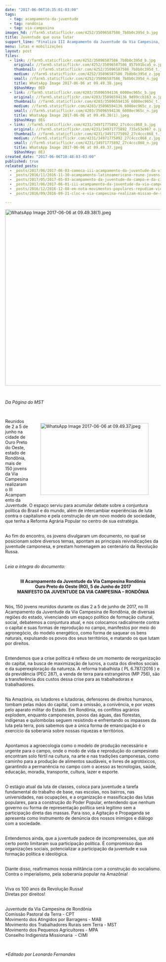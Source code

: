 ```yaml
---
date: "2017-06-06T10:35:01-03:00"
tags:
  - tag: acampamento-da-juventude
  - tag: rondônia
  - tag: via-campesina
images_hd: //farm5.staticflickr.com/4252/35096587586_7b8b0c395d_b.jpg
title: Juventude que ousa lutar
support_line: "Finaliza III Acampamento da Juventude da Via Campesina, em Ouro Preto do Oeste, estado de Rondônia. "
menu: lutas e mobilizações
layout: post
files:
  - link: //farm5.staticflickr.com/4252/35096587586_7b8b0c395d_b.jpg
    original: //farm5.staticflickr.com/4252/35096587586_857b91bca5_o.jpg
    thumbnail: //farm5.staticflickr.com/4252/35096587586_7b8b0c395d_t.jpg
    medium: //farm5.staticflickr.com/4252/35096587586_7b8b0c395d_z.jpg
    small: //farm5.staticflickr.com/4252/35096587586_7b8b0c395d_n.jpg
    title: WhatsApp Image 2017-06-06 at 09.49.38.jpeg
    $$hashKey: 0ED
  - link: //farm5.staticflickr.com/4203/35096594136_6008ec965c_b.jpg
    original: //farm5.staticflickr.com/4203/35096594136_9d99ccb163_o.jpg
    thumbnail: //farm5.staticflickr.com/4203/35096594136_6008ec965c_t.jpg
    medium: //farm5.staticflickr.com/4203/35096594136_6008ec965c_z.jpg
    small: //farm5.staticflickr.com/4203/35096594136_6008ec965c_n.jpg
    title: WhatsApp Image 2017-06-06 at 09.49.38(1).jpeg
    $$hashKey: 0EG
  - link: //farm5.staticflickr.com/4231/34971775892_27c4ccc868_b.jpg
    original: //farm5.staticflickr.com/4231/34971775892_735e53e967_o.jpg
    thumbnail: //farm5.staticflickr.com/4231/34971775892_27c4ccc868_t.jpg
    medium: //farm5.staticflickr.com/4231/34971775892_27c4ccc868_z.jpg
    small: //farm5.staticflickr.com/4231/34971775892_27c4ccc868_n.jpg
    title: WhatsApp Image 2017-06-06 at 09.49.37.jpeg
    $$hashKey: 0EJ
created_date: "2017-06-06T10:48:03-03:00"
published: true
releated_posts:
  - _posts/2017/06/2017-06-03-comeca-iii-acampamento-da-juventude-da-via-campesina-em-rondonia.md
  - _posts/2016/11/2016-11-30-acampamento-latinoamericano-reune-jovens-da-cloc-via-campesina.md
  - _posts/2017/05/2017-05-03-acampamento-da-juventude-do-campo-e-da-cidade-acontece-em-belem.md
  - _posts/2017/06/2017-06-01-iii-acampamento-da-juventude-da-via-campesina-em-rondonia.md
  - _posts/2016/12/2016-12-08-em-nota-movimentos-populares-repudiam-violencia-no-campo-em-rondonia.md
  - _posts/2016/09/2016-09-21-cloc-e-via-campesina-realizam-missao-de-solidariedade-com-o-campesinato-colombiano.md

---
```

<p><img alt="WhatsApp Image 2017-06-06 at 09.49.38(1).jpeg" height="571" src="//farm5.staticflickr.com/4203/35096594136_6008ec965c_b.jpg" width="700" /></p>

<p>&nbsp;</p>

<p><em>Da P&aacute;gina do MST</em></p>

<p>&nbsp;</p>

<figure class="image" style="float:right"><img alt="WhatsApp Image 2017-06-06 at 09.49.37.jpeg" height="233" src="//farm5.staticflickr.com/4231/34971775892_27c4ccc868_b.jpg" width="350" />
<figcaption></figcaption>
</figure>

<p>Reunidos de 2 a 5 de junho na cidade de Ouro Preto do Oeste, estado de Rond&ocirc;nia, mais de 150 jovens da Via Campesina realizaram o III Acampamento da Juventude. O espa&ccedil;o serviu para acumular debate sobre a conjuntura pol&iacute;tica do Brasil e do mundo, al&eacute;m de intercambiar experi&ecirc;ncias de luta contra o capitalismo e pela constru&ccedil;&atilde;o de um novo modelo de sociedade, que tenha a Reforma Agr&aacute;ria Popular no centro de sua estrat&eacute;gia.</p>

<p><br />
Ao fim do encontro, os jovens divulgaram um documento, no qual se posicionam sobre diversos temas, apontam as principais reivindica&ccedil;&otilde;es da juventude camponesa, e prestam homenagem ao centen&aacute;rio da Revolu&ccedil;&atilde;o Russa.</p>

<p><br />
<em>Leia a &iacute;ntegra do documento:</em></p>

<p style="text-align: center;"><br />
<strong>III Acampamento da Juventude da Via Campesina Rond&ocirc;nia</strong><br />
<strong>Ouro Preto do Oeste (RO), 5 de Junho de 2017<br />
MANIFESTO DA JUVENTUDE DA VIA CAMPESINA &ndash; ROND&Ocirc;NIA</strong></p>

<p><br />
N&oacute;s, 150 jovens reunidos durante os dias 2 a 5 de junho de 2017, no III Acampamento da Juventude da Via Campesina de Rond&ocirc;nia, de diversas regi&otilde;es do estado, vivenciando um espa&ccedil;o pol&iacute;tico de forma&ccedil;&atilde;o cultural, social, debatemos a conjuntura atual, e nos colocamos radicalmente contra o capital e suas formas de reprodu&ccedil;&atilde;o no campo, manifestos por meio do agroneg&oacute;cio, do modelo energ&eacute;tico, como forma de saquear os bens naturais, expulsando os povos dos seus territ&oacute;rios, e matando os que lutam por direitos.</p>

<p><br />
Entendemos que a crise pol&iacute;tica &eacute; reflexo de um momento de reorganiza&ccedil;&atilde;o do capital, na busca de maximiza&ccedil;&atilde;o de lucros, a custa dos direitos sociais e da superexplora&ccedil;&atilde;o da natureza. A reforma trabalhista ( PL 6.787/2016 ) e da previd&ecirc;ncia (PEC 287), a venda de terra para estrangeiros (MP 756), s&atilde;o a transfer&ecirc;ncia dos custos dessa crise para as trabalhadoras e trabalhadores.</p>

<p><br />
Na Amaz&ocirc;nia, os lutadores e lutadoras, defensores de direitos humanos, tombam pelas m&atilde;os do capital, com a omiss&atilde;o, a coniv&ecirc;ncia, e por vezes pelo aparato militar do Estado. Em Rond&ocirc;nia, os conflitos agr&aacute;rios explodem, enquanto camponeses, povos das &aacute;guas, das florestas, ind&iacute;genas e quilombolas seguem resistindo e enfrentando os impasses da luta pela terra, pois sabemos que a &uacute;nica forma de emancipa&ccedil;&atilde;o &eacute; o exerc&iacute;cio da soberania sobre nossas riquezas e territ&oacute;rios.</p>

<p><br />
Apontamos a agroecologia como o modelo de produ&ccedil;&atilde;o necess&aacute;rio e urgente para o campo, onde o modo de vida e reprodu&ccedil;&atilde;o do campesinato encontram solo f&eacute;rtil na cultura, na arte e nas tradi&ccedil;&otilde;es camponesas, como caminho para a produ&ccedil;&atilde;o de alimentos saud&aacute;veis, e livres de agrot&oacute;xicos, garantindo a perman&ecirc;ncia no campo com o acesso as tecnologias, sa&uacute;de, educa&ccedil;&atilde;o, moradia, transporte, cultura, lazer e esporte.</p>

<p><br />
O est&aacute;gio atual da luta de classes, coloca para juventude a tarefa fundamental do trabalho de base, nas escolas, nos bairros, nas universidades, nas ocupa&ccedil;&otilde;es, e a organiza&ccedil;&atilde;o e massifica&ccedil;&atilde;o das lutas populares, para a constru&ccedil;&atilde;o do Poder Popular, entendendo que nenhum governo ou forma de representa&ccedil;&atilde;o pol&iacute;tica ser&aacute; legitimo sem a participa&ccedil;&atilde;o direta das massas. Para isso, a Agita&ccedil;&atilde;o e Propaganda se apresenta como instrumento de den&uacute;ncia dos nossos inimigos e di&aacute;logo com a sociedade.</p>

<p><br />
Entendemos ainda, que a juventude padece de incompreens&otilde;es, que at&eacute; certo ponto limitaram sua participa&ccedil;&atilde;o pol&iacute;tica. &Eacute; compromisso das organiza&ccedil;&otilde;es sociais, potencializar a participa&ccedil;&atilde;o da juventude e sua forma&ccedil;&atilde;o pol&iacute;tica e ideol&oacute;gica.</p>

<p><br />
Diante disso, reafirmamos nossa milit&acirc;ncia com a constru&ccedil;&atilde;o do socialismo.<br />
Contra o imperialismo, pela soberania popular na Amaz&ocirc;nia!</p>

<p><br />
Viva os 100 anos da Revolu&ccedil;&atilde;o Russa!<br />
Diretas por direitos!</p>

<p><br />
Juventude da Via Campesina de Rond&ocirc;nia<br />
Comiss&atilde;o Pastoral da Terra - CPT<br />
Movimento dos Atingidos por Barragens - MAB<br />
Movimento dos Trabalhadores Rurais sem Terra - MST<br />
Movimento dos Pequenos Agricultores - MPA<br />
Conselho Indigenista Missionaria&nbsp; - CIMI</p>

<p>&nbsp;</p>

<p><em>*Editado por Leonardo Fernandes</em></p>

<div class="webpki_lacunasoftware_com" id="webpki_lacunasoftware_com" style="display: none;">&nbsp;</div>
